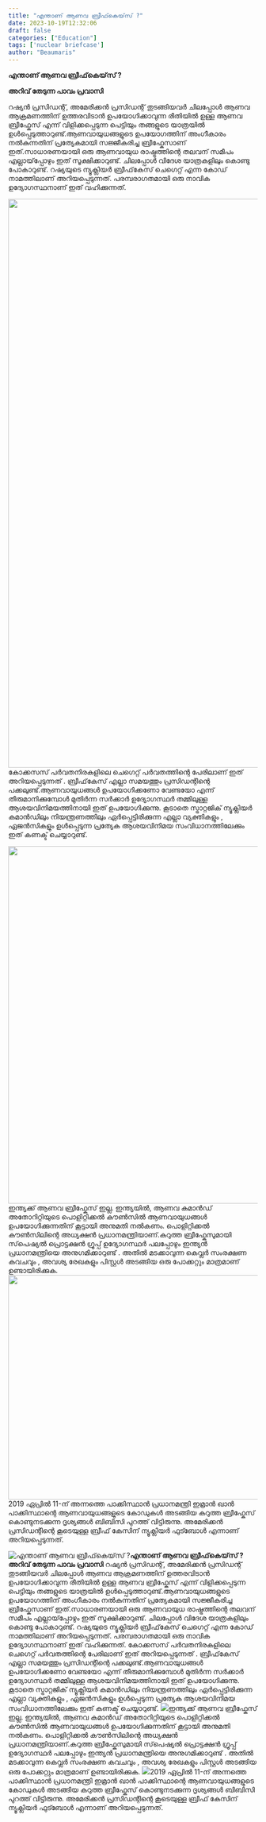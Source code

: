 ```yaml
---
title: "എന്താണ് ആണവ ബ്രീഫ്‌കെയ്‌സ് ?"
date: 2023-10-19T12:32:06
draft: false
categories: ["Education"]
tags: ['nuclear briefcase']
author: "Beaumaris"
---
```


<strong>എന്താണ് ആണവ ബ്രീഫ്‌കെയ്‌സ് ?</strong>

<strong>അറിവ് തേടുന്ന പാവം പ്രവാസി</strong>

റഷ്യൻ പ്രസിഡന്റ്, അമേരിക്കൻ പ്രസിഡന്റ് തുടങ്ങിയവർ ചിലപ്പോൾ ആണവ ആക്രമണത്തിന് ഉത്തരവിടാന്‍ ഉപയോഗിക്കാവുന്ന രീതിയിൽ ഉള്ള ആണവ ബ്രീഫ്കേസ് എന്ന് വിളിക്കപ്പെടുന്ന പെട്ടിയും തങ്ങളുടെ യാത്രയിൽ ഉൾപ്പെടുത്താറുണ്ട്.ആണവായുധങ്ങളുടെ ഉപയോഗത്തിന് അംഗീകാരം നല്‍കുന്നതിന് പ്രത്യേകമായി സജ്ജീകരിച്ച ബ്രീഫ്കേസാണ് ഇത്.സാധാരണയായി ഒരു ആണവായുധ രാഷ്ട്രത്തിന്റെ തലവന് സമീപം എല്ലായ്‌പ്പോഴും ഇത് സൂക്ഷിക്കാറുണ്ട്. ചിലപ്പോള്‍ വിദേശ യാത്രകളിലും കൊണ്ടു പോകാറുണ്ട്. റഷ്യയുടെ ന്യൂക്ലിയര്‍ ബ്രീഫ്‌കേസ് ചെഗെറ്റ് എന്ന കോഡ് നാമത്തിലാണ് അറിയപ്പെടുന്നത്. പരമ്പരാഗതമായി ഒരു നാവിക ഉദ്യോഗസ്ഥനാണ് ഇത് വഹിക്കുന്നത്.

<img class="alignnone size-full wp-image-425805" src="https://cdn.boolokam.com/articles/2023/10/dfdfd.jpg" alt="" width="1908" height="1146" />കോക്കസസ് പർവതനിരകളിലെ ചെഗെറ്റ് പർവതത്തിന്റെ പേരിലാണ് ഇത് അറിയപ്പെടുന്നത് . ബ്രീഫ്‌കേസ് എല്ലാ സമയത്തും പ്രസിഡന്റിന്റെ പക്കലുണ്ട്.ആണവായുധങ്ങള്‍ ഉപയോഗിക്കണോ വേണ്ടയോ എന്ന് തീരുമാനിക്കുമ്പോള്‍ മുതിര്‍ന്ന സര്‍ക്കാര്‍ ഉദ്യോഗസ്ഥര്‍ തമ്മിലുള്ള ആശയവിനിമയത്തിനായി ഇത് ഉപയോഗിക്കുന്നു. കൂടാതെ സ്ട്രാറ്റജിക് ന്യൂക്ലിയര്‍ കമാന്‍ഡിലും നിയന്ത്രണത്തിലും ഏര്‍പ്പെട്ടിരിക്കുന്ന എല്ലാ വ്യക്തികളും , ഏജന്‍സികളും ഉള്‍പ്പെടുന്ന പ്രത്യേക ആശയവിനിമയ സംവിധാനത്തിലേക്കും ഇത് കണക്ട് ചെയ്യാറുണ്ട്.

<img class="alignnone size-full wp-image-425806" src="https://cdn.boolokam.com/articles/2023/10/aac.webp" alt="" width="1280" height="720" />ഇന്ത്യക്ക് ആണവ ബ്രീഫ്കേസ് ഇല്ല. ഇന്ത്യയില്‍, ആണവ കമാന്‍ഡ് അതോറിറ്റിയുടെ പൊളിറ്റിക്കല്‍ കൗണ്‍സില്‍ ആണവായുധങ്ങള്‍ ഉപയോഗിക്കുന്നതിന് കൂട്ടായി അനുമതി നല്‍കണം. പൊളിറ്റിക്കല്‍ കൗണ്‍സിലിന്റെ അധ്യക്ഷന്‍ പ്രധാനമന്ത്രിയാണ്.കറുത്ത ബ്രീഫ്കേസുമായി സ്‌പെഷ്യല്‍ പ്രൊട്ടക്ഷന്‍ ഗ്രൂപ്പ് ഉദ്യോഗസ്ഥര്‍ പലപ്പോഴും ഇന്ത്യന്‍ പ്രധാനമന്ത്രിയെ അനുഗമിക്കാറുണ്ട് . അതില്‍ മടക്കാവുന്ന കെവ്ലര്‍ സംരക്ഷണ കവചവും , അവശ്യ രേഖകളും പിസ്റ്റള്‍ അടങ്ങിയ ഒരു പോക്കറ്റും മാത്രമാണ് ഉണ്ടായിരിക്കുക.
<img class="alignnone size-full wp-image-425807" src="https://cdn.boolokam.com/articles/2023/10/sc.jpg" alt="" width="602" height="452" />2019 ഏപ്രില്‍ 11-ന് അന്നത്തെ പാക്കിസ്ഥാന്‍ പ്രധാനമന്ത്രി ഇമ്രാന്‍ ഖാന്‍ പാക്കിസ്ഥാന്റെ ആണവായുധങ്ങളുടെ കോഡുകള്‍ അടങ്ങിയ കറുത്ത ബ്രീഫ്കേസ് കൊണ്ടുനടക്കുന്ന ദൃശ്യങ്ങള്‍ ബിബിസി പുറത്ത് വിട്ടിരുന്നു. അമേരിക്കൻ പ്രസിഡന്റിന്റെ കൂടെയുള്ള ബ്രീഫ് കേസിന് ന്യൂക്ലിയർ ഫുട്ബോൾ എന്നാണ് അറിയപ്പെടുന്നത്.


![എന്താണ് ആണവ ബ്രീഫ്‌കെയ്‌സ് ?](https://cdn.boolokam.com/articles/2023/10/dfdfd.jpg)**എന്താണ് ആണവ ബ്രീഫ്‌കെയ്‌സ് ?** **അറിവ് തേടുന്ന പാവം പ്രവാസി** റഷ്യൻ പ്രസിഡന്റ്, അമേരിക്കൻ പ്രസിഡന്റ് തുടങ്ങിയവർ ചിലപ്പോൾ ആണവ ആക്രമണത്തിന് ഉത്തരവിടാന്‍ ഉപയോഗിക്കാവുന്ന രീതിയിൽ ഉള്ള ആണവ ബ്രീഫ്കേസ് എന്ന് വിളിക്കപ്പെടുന്ന പെട്ടിയും തങ്ങളുടെ യാത്രയിൽ ഉൾപ്പെടുത്താറുണ്ട്.ആണവായുധങ്ങളുടെ ഉപയോഗത്തിന് അംഗീകാരം നല്‍കുന്നതിന് പ്രത്യേകമായി സജ്ജീകരിച്ച ബ്രീഫ്കേസാണ് ഇത്.സാധാരണയായി ഒരു ആണവായുധ രാഷ്ട്രത്തിന്റെ തലവന് സമീപം എല്ലായ്‌പ്പോഴും ഇത് സൂക്ഷിക്കാറുണ്ട്. ചിലപ്പോള്‍ വിദേശ യാത്രകളിലും കൊണ്ടു പോകാറുണ്ട്. റഷ്യയുടെ ന്യൂക്ലിയര്‍ ബ്രീഫ്‌കേസ് ചെഗെറ്റ് എന്ന കോഡ് നാമത്തിലാണ് അറിയപ്പെടുന്നത്. പരമ്പരാഗതമായി ഒരു നാവിക ഉദ്യോഗസ്ഥനാണ് ഇത് വഹിക്കുന്നത്. കോക്കസസ് പർവതനിരകളിലെ ചെഗെറ്റ് പർവതത്തിന്റെ പേരിലാണ് ഇത് അറിയപ്പെടുന്നത് . ബ്രീഫ്‌കേസ് എല്ലാ സമയത്തും പ്രസിഡന്റിന്റെ പക്കലുണ്ട്.ആണവായുധങ്ങള്‍ ഉപയോഗിക്കണോ വേണ്ടയോ എന്ന് തീരുമാനിക്കുമ്പോള്‍ മുതിര്‍ന്ന സര്‍ക്കാര്‍ ഉദ്യോഗസ്ഥര്‍ തമ്മിലുള്ള ആശയവിനിമയത്തിനായി ഇത് ഉപയോഗിക്കുന്നു. കൂടാതെ സ്ട്രാറ്റജിക് ന്യൂക്ലിയര്‍ കമാന്‍ഡിലും നിയന്ത്രണത്തിലും ഏര്‍പ്പെട്ടിരിക്കുന്ന എല്ലാ വ്യക്തികളും , ഏജന്‍സികളും ഉള്‍പ്പെടുന്ന പ്രത്യേക ആശയവിനിമയ സംവിധാനത്തിലേക്കും ഇത് കണക്ട് ചെയ്യാറുണ്ട്. ![](https://cdn.boolokam.com/articles/2023/10/aac.webp)ഇന്ത്യക്ക് ആണവ ബ്രീഫ്കേസ് ഇല്ല. ഇന്ത്യയില്‍, ആണവ കമാന്‍ഡ് അതോറിറ്റിയുടെ പൊളിറ്റിക്കല്‍ കൗണ്‍സില്‍ ആണവായുധങ്ങള്‍ ഉപയോഗിക്കുന്നതിന് കൂട്ടായി അനുമതി നല്‍കണം. പൊളിറ്റിക്കല്‍ കൗണ്‍സിലിന്റെ അധ്യക്ഷന്‍ പ്രധാനമന്ത്രിയാണ്.കറുത്ത ബ്രീഫ്കേസുമായി സ്‌പെഷ്യല്‍ പ്രൊട്ടക്ഷന്‍ ഗ്രൂപ്പ് ഉദ്യോഗസ്ഥര്‍ പലപ്പോഴും ഇന്ത്യന്‍ പ്രധാനമന്ത്രിയെ അനുഗമിക്കാറുണ്ട് . അതില്‍ മടക്കാവുന്ന കെവ്ലര്‍ സംരക്ഷണ കവചവും , അവശ്യ രേഖകളും പിസ്റ്റള്‍ അടങ്ങിയ ഒരു പോക്കറ്റും മാത്രമാണ് ഉണ്ടായിരിക്കുക. ![](https://cdn.boolokam.com/articles/2023/10/sc.jpg)2019 ഏപ്രില്‍ 11-ന് അന്നത്തെ പാക്കിസ്ഥാന്‍ പ്രധാനമന്ത്രി ഇമ്രാന്‍ ഖാന്‍ പാക്കിസ്ഥാന്റെ ആണവായുധങ്ങളുടെ കോഡുകള്‍ അടങ്ങിയ കറുത്ത ബ്രീഫ്കേസ് കൊണ്ടുനടക്കുന്ന ദൃശ്യങ്ങള്‍ ബിബിസി പുറത്ത് വിട്ടിരുന്നു. അമേരിക്കൻ പ്രസിഡന്റിന്റെ കൂടെയുള്ള ബ്രീഫ് കേസിന് ന്യൂക്ലിയർ ഫുട്ബോൾ എന്നാണ് അറിയപ്പെടുന്നത്.

